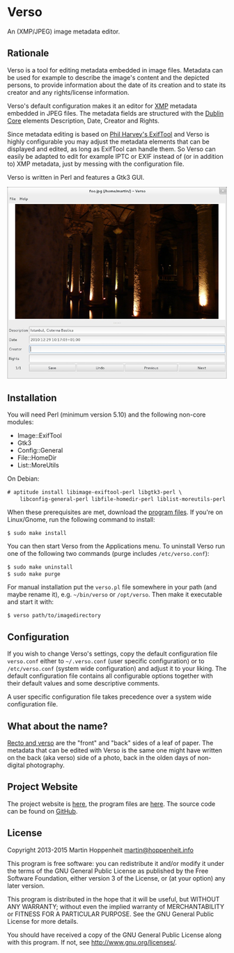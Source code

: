 # Verso

An (XMP/JPEG) image metadata editor.

## Rationale

Verso is a tool for editing metadata embedded in image files. Metadata can be
used for example to describe the image's content and the depicted persons, to
provide information about the date of its creation and to state its creator
and any rights/license information.

Verso's default configuration makes it an editor for [XMP][XMP] metadata
embedded in JPEG files. The metadata fields are structured with the [Dublin
Core][DC] elements Description, Date, Creator and Rights.

Since metadata editing is based on [Phil Harvey's ExifTool][ET] and Verso is
highly configurable you may adjust the metadata elements that can be displayed
and edited, as long as ExifTool can handle them. So Verso can easily be
adapted to edit for example IPTC or EXIF instead of (or in addition to) XMP
metadata, just by messing with the configuration file.

Verso is written in Perl and features a Gtk3 GUI.

![Verso screenshot](screenshot.jpg)

## Installation

You will need Perl (minimum version 5.10) and the following non-core modules:

* Image::ExifTool
* Gtk3
* Config::General
* File::HomeDir
* List::MoreUtils

On Debian:

    # aptitude install libimage-exiftool-perl libgtk3-perl \
        libconfig-general-perl libfile-homedir-perl liblist-moreutils-perl

When these prerequisites are met, download the [program files][VersoDownload].
If you're on Linux/Gnome, run the following command to install:

    $ sudo make install

You can then start Verso from the Applications menu. To uninstall Verso run
one of the following two commands (purge includes `/etc/verso.conf`):

    $ sudo make uninstall
    $ sudo make purge

For manual installation put the `verso.pl` file somewhere in your path (and
maybe rename it), e.g. `~/bin/verso` or `/opt/verso`. Then make it executable
and start it with:

    $ verso path/to/imagedirectory

## Configuration

If you wish to change Verso's settings, copy the default configuration file
`verso.conf` either to `~/.verso.conf` (user specific configuration) or to
`/etc/verso.conf` (system wide configuration) and adjust it to your liking.
The default configuration file contains all configurable options together with
their default values and some descriptive comments.

A user specific configuration file takes precedence over a system wide
configuration file.

## What about the name?

[Recto and verso][RV] are the "front" and "back" sides of a leaf of paper. The
metadata that can be edited with Verso is the same one might have written on
the back (aka verso) side of a photo, back in the olden days of non-digital
photography.

## Project Website

The project website is [here][Verso], the program files are
[here][VersoDownload]. The source code can be found on [GitHub][VersoGitHub].

## License

Copyright 2013-2015 Martin Hoppenheit <martin@hoppenheit.info>

This program is free software: you can redistribute it and/or modify it under
the terms of the GNU General Public License as published by the Free Software
Foundation, either version 3 of the License, or (at your option) any later
version.

This program is distributed in the hope that it will be useful, but WITHOUT
ANY WARRANTY; without even the implied warranty of MERCHANTABILITY or FITNESS
FOR A PARTICULAR PURPOSE.  See the GNU General Public License for more
details.

You should have received a copy of the GNU General Public License along with
this program.  If not, see <http://www.gnu.org/licenses/>.

[Verso]: http://martin.hoppenheit.info/code/verso
[VersoGitHub]: https://github.com/marhop/verso
[VersoDownload]: http://martin.hoppenheit.info/code/verso/verso.tar.gz
[DC]: http://dublincore.org
[XMP]: https://en.wikipedia.org/wiki/Extensible_Metadata_Platform
[ET]: http://www.sno.phy.queensu.ca/~phil/exiftool/
[RV]: https://en.wikipedia.org/wiki/Recto_and_verso

